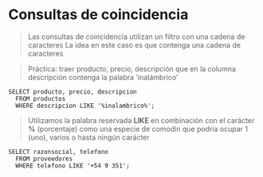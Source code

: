 # Consultas de coincidencia

> Las consultas de coincidencia utilizan un filtro con una cadena de caracteres
> La idea en este caso es que contenga una cadena de caracteres

> Práctica:
> traer producto, precio, descripción que en la columna descripción contenga la palabra 'inalámbrico'

    SELECT producto, precio, descripcion  
      FROM productos  
      WHERE descripcion LIKE '%inalambrico%'; 

> Utilizamos la palabra reservada **LIKE** en combinación con el carácter **%** (porcentaje) como una especie de comodín que podría ocupar 1 (uno), varios o hasta ningún carácter

    SELECT razonsocial, telefono  
      FROM proveedores  
      WHERE telefono LIKE '+54 9 351';   
